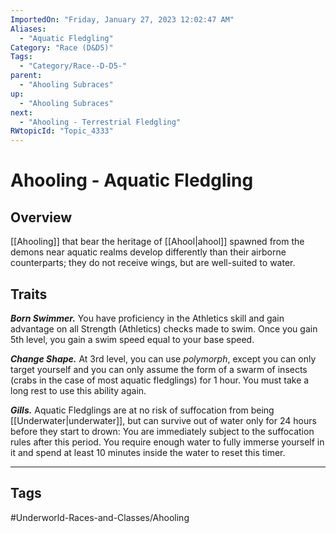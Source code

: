 ```yaml
---
ImportedOn: "Friday, January 27, 2023 12:02:47 AM"
Aliases:
  - "Aquatic Fledgling"
Category: "Race (D&D5)"
Tags:
  - "Category/Race--D-D5-"
parent:
  - "Ahooling Subraces"
up:
  - "Ahooling Subraces"
next:
  - "Ahooling - Terrestrial Fledgling"
RWtopicId: "Topic_4333"
---
```

# Ahooling - Aquatic Fledgling
## Overview
[[Ahooling]] that bear the heritage of [[Ahool|ahool]] spawned from the demons near aquatic realms develop differently than their airborne counterparts; they do not receive wings, but are well-suited to water.

## Traits
***Born Swimmer.*** You have proficiency in the Athletics skill and gain advantage on all Strength (Athletics) checks made to swim. Once you gain 5th level, you gain a swim speed equal to your base speed.

***Change Shape.*** At 3rd level, you can use *polymorph*, except you can only target yourself and you can only assume the form of a swarm of insects (crabs in the case of most aquatic fledglings) for 1 hour. You must take a long rest to use this ability again.

***Gills.*** Aquatic Fledglings are at no risk of suffocation from being [[Underwater|underwater]], but can survive out of water only for 24 hours before they start to drown: You are immediately subject to the suffocation rules after this period. You require enough water to fully immerse yourself in it and spend at least 10 minutes inside the water to reset this timer.


---
## Tags
#Underworld-Races-and-Classes/Ahooling

